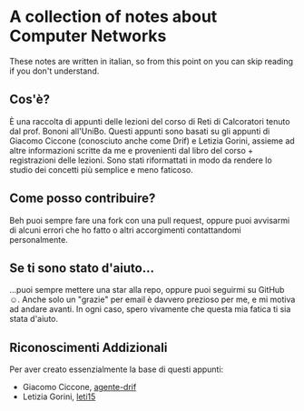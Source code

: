 # A collection of notes about Computer Networks

These notes are written in italian, so from this point on you can skip reading if you don't understand.

## Cos'è?

È una raccolta di appunti delle lezioni del corso di Reti di Calcoratori tenuto dal prof. Bononi all'UniBo. Questi appunti sono basati su gli appunti di Giacomo Ciccone (conosciuto anche come Drif) e Letizia Gorini, assieme ad altre informazioni scritte da me e provenienti dal libro del corso + registrazioni delle lezioni. Sono stati riformattati in modo da rendere lo studio dei concetti più semplice e meno faticoso.

## Come posso contribuire? 

Beh puoi sempre fare una fork con una pull request, oppure puoi avvisarmi di alcuni errori che ho fatto o altri accorgimenti contattandomi personalmente.

## Se ti sono stato d'aiuto...

...puoi sempre mettere una star alla repo, oppure puoi seguirmi su GitHub :relaxed:.
Anche solo un "grazie" per email è davvero prezioso per me, e mi motiva ad andare avanti. In ogni caso, spero vivamente che questa mia fatica ti sia stata d'aiuto.

## Riconoscimenti Addizionali

Per aver creato essenzialmente la base di questi appunti:
- Giacomo Ciccone, [agente-drif](https://github.com/agente-drif)
- Letizia Gorini, [leti15](https://github.com/leti15)